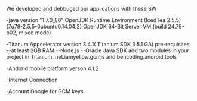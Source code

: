 We developed and debbuged our applications with these SW

-java version "1.7.0_80"
 OpenJDK Runtime Environment (IcedTea 2.5.5) (7u79-2.5.5-0ubuntu0.14.04.2)
 OpenJDK 64-Bit Server VM (build 24.79-b02, mixed mode)

-Titanum Appcelerator version 3.4.1( Titanium SDK 3.5.1 GA)
 pre-requisites:
                --at least 2GB RAM
                --Node.js
                --Oracle Java SDK 
 add two modules in your project in Titanium: net.iamyellow.gcmjs and bencoding.android.tools
 
-Andorid mobile platform verson 4.1.2

-Internet Connection

-Account Google for GCM keys


